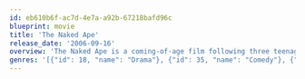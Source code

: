 ```yaml
---
id: eb610b6f-ac7d-4e7a-a92b-67218bafd96c
blueprint: movie
title: 'The Naked Ape'
release_date: '2006-09-16'
overview: 'The Naked Ape is a coming-of-age film following three teenagers on a road trip across the Pacific Southwest.'
genres: '[{"id": 18, "name": "Drama"}, {"id": 35, "name": "Comedy"}, {"id": 10751, "name": "Family"}]'
---
```

